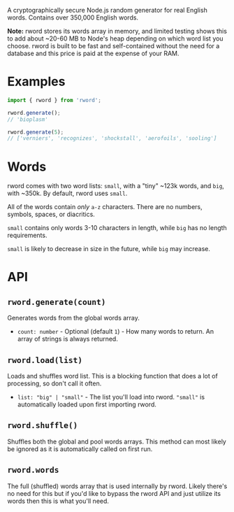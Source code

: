 A cryptographically secure Node.js random generator for real English words. Contains over 350,000 English words.

**Note:** rword stores its words array in memory, and limited testing shows this to add about ~20-60 MB to Node's heap depending on which word list you choose. rword is built to be fast and self-contained without the need for a database and this price is paid at the expense of your RAM.

# Examples

```ts
import { rword } from 'rword';

rword.generate();
// 'bioplasm'

rword.generate(5);
// ['verniers', 'recognizes', 'shockstall', 'aerofoils', 'sooling']

```

# Words

rword comes with two word lists: `small`, with a "tiny" ~123k words, and `big`, with ~350k. By default, rword uses `small`.

All of the words contain _only_ `a-z` characters. There are no numbers, symbols, spaces, or diacritics.

`small` contains only words 3-10 characters in length, while `big` has no length requirements.

`small` is likely to decrease in size in the future, while `big` may increase.

# API

## `rword.generate(count)`

Generates words from the global words array.

- `count: number` - Optional (default `1`) - How many words to return. An array of strings is always returned.
## `rword.load(list)`

Loads and shuffles word list. This is a blocking function that does a lot of processing, so don't call it often.

- `list: "big" | "small"` - The list you'll load into rword. `"small"` is automatically loaded upon first importing rword.

## `rword.shuffle()`

Shuffles both the global and pool words arrays. This method can most likely be ignored as it is automatically called on first run.

## `rword.words`

The full (shuffled) words array that is used internally by rword. Likely there's no need for this but if you'd like to bypass the rword API and just utilize its words then this is what you'll need.
